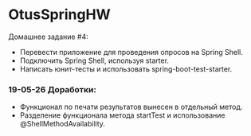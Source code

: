 ﻿# OtusSpringHW 

Домашнее задание #4:
- Перевести приложение для проведения опросов на Spring Shell.
- Подключить Spring Shell, используя starter.
- Написать юнит-тесты и использовать spring-boot-test-starter.

### 19-05-26 Доработки:
- Функционал по печати результатов вынесен в отдельный метод.
- Разделение функционала метода startTest и использование @ShellMethodAvailability.